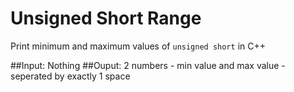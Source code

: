 # Unsigned Short Range
Print minimum and maximum values of ``unsigned short`` in C++

##Input:
Nothing
##Ouput:
2 numbers - min value and max value - seperated by exactly 1 space

